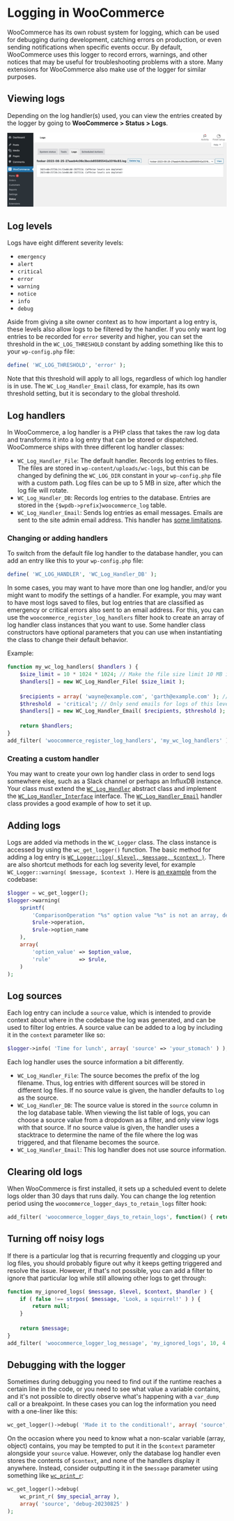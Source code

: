 # Logging in WooCommerce

WooCommerce has its own robust system for logging, which can be used for debugging during development, catching errors on production, or even sending notifications when specific events occur. By default, WooCommerce uses this logger to record errors, warnings, and other notices that may be useful for troubleshooting problems with a store. Many extensions for WooCommerce also make use of the logger for similar purposes.

## Viewing logs

Depending on the log handler(s) used, you can view the entries created by the logger by going to **WooCommerce > Status > Logs**.

![Log file viewer](_media/log-critical.jpg)

## Log levels

Logs have eight different severity levels:

* `emergency`
* `alert`
* `critical`
* `error`
* `warning`
* `notice`
* `info`
* `debug`

Aside from giving a site owner context as to how important a log entry is, these levels also allow logs to be filtered by the handler. If you only want log entries to be recorded for `error` severity and higher, you can set the threshold in the `WC_LOG_THRESHOLD` constant by adding something like this to your `wp-config.php` file:

```php
define( 'WC_LOG_THRESHOLD', 'error' );
```

Note that this threshold will apply to all logs, regardless of which log handler is in use. The `WC_Log_Handler_Email` class, for example, has its own threshold setting, but it is secondary to the global threshold.

## Log handlers

In WooCommerce, a log handler is a PHP class that takes the raw log data and transforms it into a log entry that can be stored or dispatched. WooCommerce ships with three different log handler classes:

* `WC_Log_Handler_File`: The default handler. Records log entries to files. The files are stored in `wp-content/uploads/wc-logs`, but this can be changed by defining the `WC_LOG_DIR` constant in your `wp-config.php` file with a custom path. Log files can be up to 5 MB in size, after which the log file will rotate.
* `WC_Log_Handler_DB`: Records log entries to the database. Entries are stored in the `{$wpdb->prefix}woocommerce_log` table.
* `WC_Log_Handler_Email`: Sends log entries as email messages. Emails are sent to the site admin email address. This handler has [some limitations](https://github.com/woocommerce/woocommerce/blob/fe81a4cf27601473ad5c394a4f0124c785aaa4e6/plugins/woocommerce/includes/log-handlers/class-wc-log-handler-email.php#L15-L27).

### Changing or adding handlers

To switch from the default file log handler to the database handler, you can add an entry like this to your `wp-config.php` file:

```php
define( 'WC_LOG_HANDLER', 'WC_Log_Handler_DB' );
```

In some cases, you may want to have more than one log handler, and/or you might want to modify the settings of a handler. For example, you may want to have most logs saved to files, but log entries that are classified as emergency or critical errors also sent to an email address. For this, you can use the `woocommerce_register_log_handlers` filter hook to create an array of log handler class instances that you want to use. Some handler class constructors have optional parameters that you can use when instantiating the class to change their default behavior.

Example:

```php
function my_wc_log_handlers( $handlers ) {
	$size_limit = 10 * 1024 * 1024; // Make the file size limit 10 MB instead of 5.
	$handlers[] = new WC_Log_Handler_File( $size_limit );
	
	$recipients = array( 'wayne@example.com', 'garth@example.com' ); // Send logs to multiple recipients.
	$threshold  = 'critical'; // Only send emails for logs of this level and higher.
	$handlers[] = new WC_Log_Handler_Email( $recipients, $threshold );
	
	return $handlers;
}
add_filter( 'woocommerce_register_log_handlers', 'my_wc_log_handlers' );
```

### Creating a custom handler

You may want to create your own log handler class in order to send logs somewhere else, such as a Slack channel or perhaps an InfluxDB instance. Your class must extend the [`WC_Log_Handler`](https://woocommerce.github.io/code-reference/classes/WC-Log-Handler.html) abstract class and implement the [`WC_Log_Handler_Interface`](https://woocommerce.github.io/code-reference/classes/WC-Log-Handler-Interface.html) interface. The [`WC_Log_Handler_Email`](https://github.com/woocommerce/woocommerce/blob/6688c60fe47ad42d49deedab8be971288e4786c1/plugins/woocommerce/includes/log-handlers/class-wc-log-handler-email.php) handler class provides a good example of how to set it up.

## Adding logs

Logs are added via methods in the `WC_Logger` class. The class instance is accessed by using the `wc_get_logger()` function. The basic method for adding a log entry is [`WC_Logger::log( $level, $message, $context )`](https://woocommerce.github.io/code-reference/classes/WC-Logger.html#method_log). There are also shortcut methods for each log severity level, for example `WC_Logger::warning( $message, $context )`. Here is [an example](https://github.com/woocommerce/woocommerce/blob/6688c60fe47ad42d49deedab8be971288e4786c1/plugins/woocommerce/src/Admin/RemoteInboxNotifications/OptionRuleProcessor.php#L53-L64) from the codebase:

```php
$logger = wc_get_logger();
$logger->warning(
	sprintf(
		'ComparisonOperation "%s" option value "%s" is not an array, defaulting to empty array.',
		$rule->operation,
		$rule->option_name
	),
	array(
		'option_value' => $option_value,
		'rule'         => $rule,
	)
);
```

## Log sources

Each log entry can include a `source` value, which is intended to provide context about where in the codebase the log was generated, and can be used to filter log entries. A source value can be added to a log by including it in the `context` parameter like so:

```php
$logger->info( 'Time for lunch', array( 'source' => 'your_stomach' ) );
```

Each log handler uses the source information a bit differently.

* `WC_Log_Handler_File`: The source becomes the prefix of the log filename. Thus, log entries with different sources will be stored in different log files. If no source value is given, the handler defaults to `log` as the source.
* `WC_Log_Handler_DB`: The source value is stored in the `source` column in the log database table. When viewing the list table of logs, you can choose a source value from a dropdown as a filter, and only view logs with that source. If no source value is given, the handler uses a stacktrace to determine the name of the file where the log was triggered, and that filename becomes the source.
* `WC_Log_Handler_Email`: This log handler does not use source information.

## Clearing old logs

When WooCommerce is first installed, it sets up a scheduled event to delete logs older than 30 days that runs daily. You can change the log retention period using the `woocommerce_logger_days_to_retain_logs` filter hook:

```php
add_filter( 'woocommerce_logger_days_to_retain_logs', function() { return 90; } );
```

## Turning off noisy logs

If there is a particular log that is recurring frequently and clogging up your log files, you should probably figure out why it keeps getting triggered and resolve the issue. However, if that's not possible, you can add a filter to ignore that particular log while still allowing other logs to get through:

```php
function my_ignored_logs( $message, $level, $context, $handler ) {
	if ( false !== strpos( $message, 'Look, a squirrel!' ) ) {
		return null;
	}
	
	return $message;
}
add_filter( 'woocommerce_logger_log_message', 'my_ignored_logs', 10, 4 );
```

## Debugging with the logger

Sometimes during debugging you need to find out if the runtime reaches a certain line in the code, or you need to see what value a variable contains, and it's not possible to directly observe what's happening with a `var_dump` call or a breakpoint. In these cases you can log the information you need with a one-liner like this:

```php
wc_get_logger()->debug( 'Made it to the conditional!', array( 'source', 'debug-20230825' ) );
```

On the occasion where you need to know what a non-scalar variable (array, object) contains, you may be tempted to put it in the `$context` parameter alongside your `source` value. However, only the database log handler even stores the contents of `$context`, and none of the handlers display it anywhere. Instead, consider outputting it in the `$message` parameter using something like [`wc_print_r`](https://woocommerce.github.io/code-reference/namespaces/default.html#function_wc_print_r):

```php
wc_get_logger()->debug(
	wc_print_r( $my_special_array ),
	array( 'source', 'debug-20230825' )
);
```
